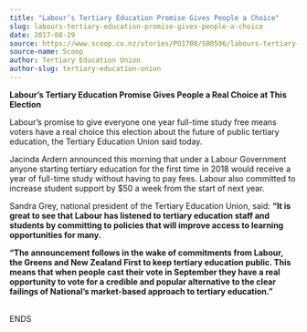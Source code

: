 ```yaml
---
title: "Labour’s Tertiary Education Promise Gives People a Choice"
slug: labours-tertiary-education-promise-gives-people-a-choice
date: 2017-08-29
source: https://www.scoop.co.nz/stories/PO1708/S00596/labours-tertiary-education-promise-gives-people-a-choice.htm
source-name: Scoop
author: Tertiary Education Union
author-slug: tertiary-education-union
---
```


<p><strong>Labour’s Tertiary Education Promise Gives People a
Real Choice at This Election</strong></p>

<p>Labour’s promise
to give everyone one year full-time study free means voters
have a real choice this election about the future of public
tertiary education, the Tertiary Education Union said
today.</p>

<p>Jacinda Ardern announced this morning that under a
Labour Government anyone starting tertiary education for the
first time in 2018 would receive a year of full-time study
without having to pay fees. Labour also committed to
increase student support by $50 a week from the start of
next year.</p>

<p>Sandra Grey, national president of the Tertiary
Education Union, said: <strong>“It is great to see that
Labour has listened to tertiary education staff and students
by committing to policies that will improve access to
learning opportunities for many.</strong></p>

<p><strong>“The
announcement follows in the wake of commitments from Labour,
the Greens and New Zealand First to keep tertiary education
public. This means that when people cast their vote in
September they have a real opportunity to vote for a
credible and popular alternative to the clear failings of
National’s market-based approach to tertiary
education.”</strong></p>

<p><br>ENDS</p>
